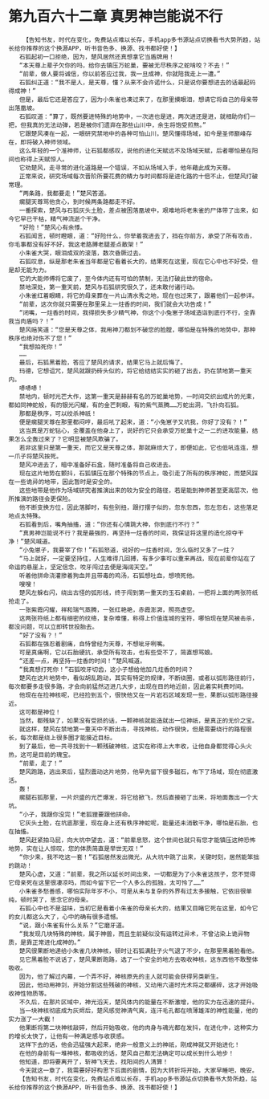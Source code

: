# 第九百六十二章 真男神岂能说不行
        【告知书友，时代在变化，免费站点难以长存，手机app多书源站点切换看书大势所趋，站长给你推荐的这个换源APP，听书音色多、换源、找书都好使！】
       石狐起初一口拒绝，因为，楚风居然还真想拿它当盾牌用！
       “本天尊上辈子欠你的吗，给你去镇压万蛇巢，要被无尽秩序之蛇啃咬？不去！”
       “前辈，做人要将诚信，你以前答应过我，我一旦成神，你就陪我走上一遭。”
       石狐纠正道：“我不是人，是天尊，懂？从来不会许诺什么，只是说你要想进去的话最起码得成神！”
       但是，最后它还是答应了，因为小朱雀也凑过来了，在那里摸眼泪，想请它将自己的母亲带出落凰坡。
       石狐叹道：“算了，既然要进特殊的地势中，一次进也是进，两次进还是进，就相助你们一把，但我真的无法动弹，若是被你们遗弃在那些山川中，余生将饱受煎熬。”
       它跟楚风凑在一起，一眼研究禁地中的各种可怕山川，楚风懂得场域，如今是圣师巅峰存在，即将破入神师领域。
       这么年轻的一个准神师，让石狐都感叹，说他的进化天赋远不及场域天赋，后者哪怕是在阳间也称得上天赋惊人。
       它劝楚风，走寻常的进化道路是一个错误，不如从场域入手，他年藉此成为天尊。
       正常来说，研究场域每次晋阶所要花费的精力与时间都将是进化路的十倍不止，但楚风打破常理。
       “两条路，我都要走！”楚风答道。
       瘸腿天尊骂他贪心，到时候两条路都走不好。
       一番探索，楚风与石狐灰头土脸，差点被困落凰坡中，艰难地将老朱雀的尸体带了出来，如今它早已干枯，精气神流逝个干净。
       “好险！”楚风心有余悸。
       石狐闻言，顿时瞪眼，道：“好险什么，你举着我进去了，挡在你前方，承受了所有攻击，你毛事都没有好不好，我这老胳膊老腿差点散架！”
       小朱雀大哭，眼泪成双的滚落，数次昏厥过去。
       石狐叹息，纵是那老朱雀当年都是它看着长大的，结果死在这里，现在它心中也不好受，但是却无能为力。
       它的大能师傅将它废了，至今体内还有可怕的禁制，无法打破此世的宿命。
       禁地深处，第一重天前，楚风与石狐研究很久了，还未敢付诸行动。
       小朱雀红着眼睛，将它的母亲葬在一片山清水秀之地，现在也过来了，跟着他们一起参详。
       “前辈，这次你就只需要在那里呆上一炷香的时间，我们就会大功告成！”
       “闭嘴，一炷香的时间，我得损失多少精气神，你这个小兔崽子场域造诣到底行不行，全靠我当肉盾吗？！”
       楚风赔笑道：“您是天尊之体，我用神刀都划不破您的脸膛，哪怕是在特殊的地势中，那种秩序也绝对伤不了您！”
       “我想拍死你！”
       ……
       最后，石狐黑着脸，答应了楚风的请求，结果它马上就后悔了。
       玛德，它想诅咒，楚风就跟扔砖头似的，将它给结结实实的砸了出去，扔在禁地第一重天内。
       哧哧哧！
       禁地内，顿时光芒大作，这第一重天是赫赫有名的万蛇巢地势，一时间交织出成片的光束，都如同神蛇般，有的银光闪耀，有的金芒刺眼，有的紫气蒸腾……万蛇出洞，飞扑向石狐。
       那都是秩序，可以绞杀神祇！
       便是瘸腿天尊在那里都闷哼，最后吼了起来，道：“小兔崽子又坑我，你好了没有？！”
       这当真是万蛇钻心，全覆盖在他身上了，说好的它只会承受万蛇巢十之一二的进攻能量，结果怎么全轰过来了？它明显被楚风欺骗了。
       若非这里只是第一重天，而它又是天尊之体，那就麻烦大了，即便如此，它也低吼连连，想一爪子将楚风按死。
       楚风冲进去了，暗中准备好石盒，随时准备将自己收进去。
       现在这片地势在颤抖，石狐镇压在那个特殊的节点上，吸引走了所有的秩序神蛇，而楚风踩在一些诡异的地带，因此暂时是安全的。
       这些地带是他作为场域研究者推演出来的较为安全的路径，若是能到神师甚至更高层次，他所推演的路径会更保险。
       他不断变换方位，因此落脚时，有些别扭，跟打摆子似的，忽东忽西，忽左忽右，这些落足地点太特殊。
       石狐看到后，嘴角抽搐，道：“你还有心情跳大神，你到底行不行？”
       “真男神岂能说不行？我是最强的，再坚持一炷香的时间，我保证将这里的造化掠夺干净！”楚风喊道。
       “小兔崽子，我要宰了你！”石狐怒道，说好的一炷香时间，怎么临时又多了一炷？
       “马上就好，一定要坚持住，人生难得几回搏，有多少事可以重来再战，现在前辈你站在了命运的悬崖上，坚定信念，咬牙闯过去便是海阔天空。”
       听着他拼命浇灌掺着狗血并且带毒的鸡汤，石狐想吐血，想喷死他。
       嗖嗖！
       楚风左躲右闪，绕出古怪的弧形线，终于闯到第一重天的玉石桌前，一把将上面的两张符纸抢走了。
       一张紫霞闪耀，祥和瑞气蒸腾，一张红艳艳，赤霞澎湃，照亮虚空。
       这两张符纸上都有细密的纹络，复杂难懂，称得上价值连城的宝符，哪怕现在楚风被击杀，都没问题，可以立即转世投胎去。
       “好了没有？！”
       石狐都在强忍着剧痛，自恃曾经为天尊，不想呲牙咧嘴。
       可是真痛啊，它以石胎硬抗，承受所有攻击，也有些受不了，简直想骂娘。
       “还差一点，再坚持一炷香的时间！”楚风喊道。
       “我真想打死你！”石狐咬牙切齿，这小子想给他加几炷香的时间？
       楚风在这片地势中，看似胡乱跑动，其实有特定的规律，不断绕圈，或者以弧形路径前行，每次都要多走很多路，才会向前猛然迈进几大步，出现在目的地近前，因此着实耗费时间。
       他现在在捡神核呢，已经捡到五个，很快他又在一片岩石区域发现一些，果断以弧形路径接近。
       这可都是神位！
       当然，都残缺了，如果没有受损的话，一颗神核就能造就出一位神祇，是真正的无价之宝。
       就这样，楚风在禁地第一重天中不断出击，寻找神核，动作很快，但是需要绕行的路程很长，每次都是绕上很多圈才能接近目标。
       到了最后，他一共寻找到十一颗残破神核，这实在称得上大丰收，让他自身都觉得心头火热，这可是目前的瑰宝。
       “前辈，走了！”
       楚风跑路，逃出来后，猛烈震动这片地势，他早先留下很多磁石，布下了场域，现在彻底激活。
       轰！
       瘸腿石狐那里，一片炽盛的光芒爆发，将它给掀飞，然后直接砸了出来，将地面轰出一个大坑。
       “小子，我跟你没完！”老狐狸要跟他拼命。
       它灰头土脸，在坑底那里，现在身上还有秩序神蛇呢，能量还未消散干净，哪怕是石胎，也在抽搐。
       楚风赶紧拍马屁，向大坑中望去，道：“前辈息怒，这个世间也就只有您才能镇压这种恐怖地势，实在让人惊叹，您的体质简直是举世无双！”
       “你少来，我不吃这一套！”石狐居然发出微光，从大坑中跳了出来，关键时刻，居然能笨拙的跳动！
       楚风心虚，又道：“前辈，我之所以延长时间出来，一切都是为了小朱雀这孩子，您不觉得它母亲死在这里很凄凉吗，而如今留下它一个人多么的孤独，太可怜了……”
       小朱雀多愁善感，哪怕实际年岁不小，可是从未与复杂的外界有过太多接触，它依旧很单纯，顿时哭了，思念它的母亲。
       石狐心中也不是滋味，当初它是看着小朱雀的母亲长大的，结果又目睹它死在这里，如今它的女儿都这么大了，心中的确有很多遗憾。
       “说，跟小朱雀有什么关系？”它磨牙道。
       “我发现几块特殊的神核，属于神兽，而且生前疑似没有运转过异术，不曾沾染上诡异物质，是靠正常进化成神的。”
       楚风很果断地递给小朱雀几块神核，顿时让石狐满肚子火气退了不少，在那里黑着脸看他。
       见它黑着脸不说话了，楚风果断跑路，选了一个安全的地方去吸收神核，这东西他不敢整体吸收。
       因为，他了解过内幕，一个弄不好，神核原先的主人就可能会获得另类新生。
       因此，他动用神剑，开始分割这些残破的神核，又动用六道时光术将之都碾碎，这才开始吸收神性物质等。
       不久后，在那片区域中，神光滔天，楚风体内的能量在不断激增，他的实力在迅速的提升。
       当一块神核彻底成为灰烬后，楚风感觉神清气爽，连汗毛孔都在喷薄雄浑的神性能量，他的实力涨了一大截！
       他果断将第二块神核敲碎，然后开始吸收，他的肉身与魂光都在发抖，在进化中，这种实力的增长太快了，让他有一种满足感与收获感。
       这样下去的话，他会迅猛强大起来，绝非一般意义上的神祇，刚成神就又开始进化！
       在他的身前有一堆神核，都吸收的话，楚风自己都无法确定可以成长到什么地步！
       他知道，即将要离开了，斩神飞天去，找阳间的人清算！
       今天就这一章了，我需要好好构思下后面的剧情，因为大转折将开始，大家早睡吧，晚安。
       【告知书友，时代在变化，免费站点难以长存，手机app多书源站点切换看书大势所趋，站长给你推荐的这个换源APP，听书音色多、换源、找书都好使！】